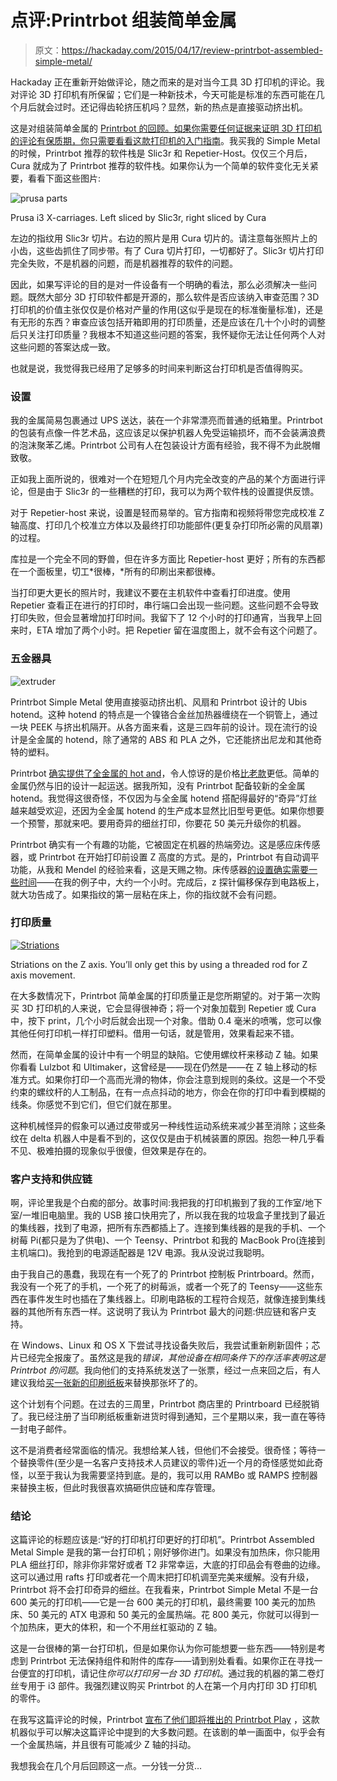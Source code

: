 # 点评:Printrbot 组装简单金属

> 原文：<https://hackaday.com/2015/04/17/review-printrbot-assembled-simple-metal/>

Hackaday 正在重新开始做评论，随之而来的是对当今工具 3D 打印机的评论。我对评论 3D 打印机有所保留；它们是一种新技术，今天可能是标准的东西可能在几个月后就会过时。还记得齿轮挤压机吗？显然，新的热点是直接驱动挤出机。

这是对组装简单金属的 [Printrbot 的回顾。如果你需要任何证据来证明 3D 打印机的评论有保质期，你只需要看看这款打印机的](http://printrbot.com/product-category/3d-printers/simple-metal/)[入门指南](http://help.printrbot.com/Guide/1.+Unboxing+Your+Assembled+Printrbot+Simple/117)。我买我的 Simple Metal 的时候，Printrbot 推荐的软件栈是 Slic3r 和 Repetier-Host。仅仅三个月后，Cura 就成为了 Printrbot 推荐的软件栈。如果你认为一个简单的软件变化无关紧要，看看下面这些图片:

![prusa parts](img/b6aca2b67991268e666e89dc56306c61.png)

Prusa i3 X-carriages. Left sliced by Slic3r, right sliced by Cura

左边的指纹用 Slic3r 切片。右边的照片是用 Cura 切片的。请注意每张照片上的小齿，这些齿抓住了同步带。有了 Cura 切片打印，一切都好了。Slic3r 切片打印完全失败，不是机器的问题，而是机器推荐的软件的问题。

因此，如果写评论的目的是对一件设备有一个明确的看法，那么必须解决一些问题。既然大部分 3D 打印软件都是开源的，那么软件是否应该纳入审查范围？3D 打印机的价值主张仅仅是价格对产量的作用(这似乎是现在的标准衡量标准)，还是有无形的东西？审查应该包括开箱即用的打印质量，还是应该在几十个小时的调整后只关注打印质量？我根本不知道这些问题的答案，我怀疑你无法让任何两个人对这些问题的答案达成一致。

也就是说，我觉得我已经用了足够多的时间来判断这台打印机是否值得购买。

### 设置

我的金属简易包裹通过 UPS 送达，装在一个非常漂亮而普通的纸箱里。Printrbot 的包装有点像一件艺术品，这应该足以保护机器人免受运输损坏，而不会装满浪费的泡沫聚苯乙烯。Printrbot 公司有人在包装设计方面有经验，我不得不为此脱帽致敬。

正如我上面所说的，很难对一个在短短几个月内完全改变的产品的某个方面进行评论，但是由于 Slic3r 的一些糟糕的打印，我可以为两个软件栈的设置提供反馈。

对于 Repetier-host 来说，设置是轻而易举的。官方指南和视频将带您完成校准 Z 轴高度、打印几个校准立方体以及最终打印功能部件(更复杂打印所必需的风扇罩)的过程。

库拉是一个完全不同的野兽，但在许多方面比 Repetier-host 更好；所有的东西都在一个面板里，切工*很棒，*所有的印刷出来都很棒。

当打印更大更长的照片时，我建议不要在主机软件中查看打印进度。使用 Repetier 查看正在进行的打印时，串行端口会出现一些问题。这些问题不会导致打印失败，但会显著增加打印时间。我留下了 12 个小时的打印通宵，当我早上回来时，ETA 增加了两个小时。把 Repetier 留在温度图上，就不会有这个问题了。

### 五金器具

![extruder](img/fefb0364dc229391df5b676708ef7e9a.png)

Printrbot Simple Metal 使用直接驱动挤出机、风扇和 Printrbot 设计的 Ubis hotend。这种 hotend 的特点是一个镍铬合金丝加热器缠绕在一个铜管上，通过一块 PEEK 与挤出机隔开。从各方面来看，这是三四年前的设计。现在流行的设计是全金属的 hotend，除了通常的 ABS 和 PLA 之外，它还能挤出尼龙和其他奇特的塑料。

Printrbot [确实提供了全金属的 hot and](http://printrbot.com/shop/metal-ubis-hot-end-2/)，令人惊讶的是价格[比老款](http://printrbot.com/shop/1-75mm-ubis-hot-end/)更低。简单的金属仍然与旧的设计一起运送。据我所知，没有 Printrbot 配备较新的全金属 hotend。我觉得这很奇怪，不仅因为与全金属 hotend 搭配得最好的“奇异”灯丝越来越受欢迎，还因为全金属 hotend 的生产成本显然比旧型号更低。如果你想要一个预警，那就来吧。要用奇异的细丝打印，你要花 50 美元升级你的机器。

Printrbot 确实有一个有趣的功能，它被固定在机器的热端旁边。这是感应床传感器，或 Printrbot 在开始打印前设置 Z 高度的方式。是的，Printrbot 有自动调平功能，从我和 Mendel 的经验来看，这是天赐之物。床传感器[的设置确实需要一些时间](http://help.printrbot.com/Guide/4.+Using+Cura+to+Set+Up+Your+Auto-Leveling+Probe+and+Create+Your+First+Print/190)——在我的例子中，大约一个小时。完成后，z 探针偏移保存到电路板上，就大功告成了。如果指纹的第一层粘在床上，你的指纹就不会有问题。

### 打印质量

[![Striations](img/2249f074f60b3aa72cc445d88b6a8462.png)](https://hackaday.com/wp-content/uploads/2015/04/striations.jpg)

Striations on the Z axis. You’ll only get this by using a threaded rod for Z axis movement.

在大多数情况下，Printrbot 简单金属的打印质量正是您所期望的。对于第一次购买 3D 打印机的人来说，它会显得很神奇；将一个对象加载到 Repetier 或 Cura 中，按下 print，几个小时后就会出现一个对象。借助 0.4 毫米的喷嘴，您可以像其他任何打印机一样打印塑料。借用一句话，就是管用，效果看起来不错。

然而，在简单金属的设计中有一个明显的缺陷。它使用螺纹杆来移动 Z 轴。如果你看看 Lulzbot 和 Ultimaker，这曾经是——现在仍然是——在 Z 轴上移动的标准方式。如果你打印一个高而光滑的物体，你会注意到规则的条纹。这是一个不受约束的螺纹杆的人工制品，在有一点点抖动的地方，你会在你的打印中看到模糊的线条。你感觉不到它们，但它们就在那里。

这种机械怪异的假象可以通过皮带或另一种线性运动系统来减少甚至消除；这些条纹在 delta 机器人中是看不到的，这仅仅是由于机械装置的原因。抱怨一种几乎看不见、极难拍摄的现象似乎很傻，但效果是存在的。

### 客户支持和供应链

啊，评论里我是个白痴的部分。故事时间:我把我的打印机搬到了我的工作室/地下室/一堆旧电脑里。我的 USB 接口快用完了，所以我在我的垃圾盒子里找到了最近的集线器，找到了电源，把所有东西都插上了。连接到集线器的是我的手机、一个树莓 Pi(都只是为了供电)、一个 Teensy、Printrbot 和我的 MacBook Pro(连接到主机端口)。我抢到的电源适配器是 12V 电源。我从没说过我聪明。

由于我自己的愚蠢，我现在有一个死了的 Printrbot 控制板 Printrboard。然而，我没有一个死了的手机，一个死了的树莓派，或者一个死了的 Teensy——这些东西在事件发生时也插在了集线器上。印刷电路板的工程符合规范，就像连接到集线器的其他所有东西一样。这说明了我认为 Printrbot 最大的问题:供应链和客户支持。

在 Windows、Linux 和 OS X 下尝试寻找设备失败后，我尝试重新刷新固件；芯片已经完全报废了。虽然这是我的*错误，*其他设备在相同条件下的存活率表明这是 Printrbot 的*问题*。我向他们的支持系统发送了一张票，经过一点来回之后，有人建议我给[买一张新的印刷纸板](http://printrbot.com/shop/printrboard-rev-f/)来替换那张坏了的。

这个计划有个问题。在过去的三周里，Printrbot 商店里的 Printrboard 已经脱销了。我已经注册了当印刷纸板重新进货时得到通知，三个星期以来，我一直在等待一封电子邮件。

这不是消费者经常面临的情况。我想给某人钱，但他们不会接受。很奇怪；等待一个替换零件(至少是一名客户支持技术人员建议的零件)近一个月的奇怪感觉如此奇怪，以至于我认为我需要坚持到底。是的，我可以用 RAMBo 或 RAMPS 控制器来替换主板，但此时我很喜欢搞砸供应链和库存管理。

### 结论

这篇评论的标题应该是:“好的打印机打印更好的打印机”。Printrbot Assembled Metal Simple 是我的第一台打印机；刚好够你进门。如果没有加热床，你只能用 PLA 细丝打印，除非你非常好或者 T2 非常幸运，大底的打印品会有卷曲的边缘。这可以通过用 rafts 打印或者花一个周末把打印机调至完美来缓解。没有升级，Printrbot 将不会打印奇异的细丝。在我看来，Printrbot Simple Metal 不是一台 600 美元的打印机——它是一台 600 美元的打印机，最终需要 100 美元的加热床、50 美元的 ATX 电源和 50 美元的金属热端。花 800 美元，你就可以得到一个加热床，更大的体积，和一个不用丝杠驱动的 Z 轴。

这是一台很棒的第一台打印机，但是如果你认为你可能想要一些东西——特别是考虑到 Printrbot 无法保持组件和附件的库存——请到别处看看。如果你正在寻找一台便宜的打印机，请记住*你可以打印另一台 3D 打印机*。通过我的机器的第二卷灯丝专用于 i3 部件。我强烈建议购买 Printrbot 的人在第一个月内打印 3D 打印机的零件。

在我写这篇评论的时候，Printrbot [宣布了他们即将推出的 Printrbot Play](https://twitter.com/printrbot/status/588560579620515840) ，这款机器似乎可以解决这篇评论中提到的大多数问题。在该剧的单一画面中，似乎会有一个金属热端，并且很有可能减少 Z 轴的抖动。

我想我会在几个月后回顾这一点。一分钱一分货…